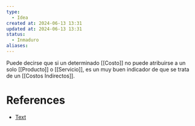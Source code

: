 ```yaml
---
type:
  - Idea
created at: 2024-06-13 13:31 
updated at: 2024-06-13 13:31
status:
  - Inmaduro
aliases:
---
```

Puede decirse que si un determinado [[Costo]] no puede atribuirse a un solo [[Producto]] o [[Servicio]], es un muy buen indicador de que se trata de un [[Costos Indirectos]]. 

# References

 - [Text](enlace)


